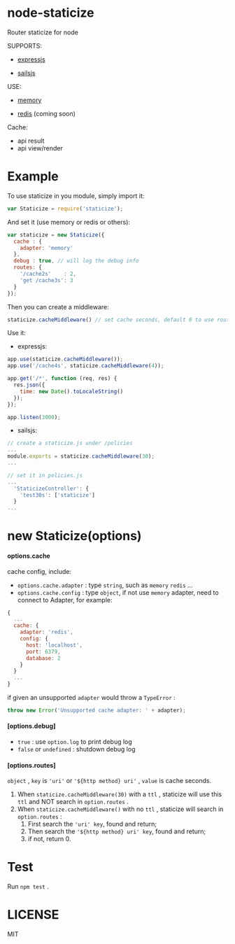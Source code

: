 # node-staticize

Router staticize for node

SUPPORTS:

- [expressjs](https://github.com/strongloop/express)


- [sailsjs](https://github.com/balderdashy/sails)

USE:

- [memory](https://github.com/ptarjan/node-cache)


- [redis](https://github.com/NodeRedis/node_redis) (coming soon)

Cache:

- api result
- api view/render

# Example

To use staticize in you module, simply import it:

``` javascript
var Staticize = require('staticize');
```

And set it (use memory or redis or others):

``` javascript
var staticize = new Staticize({
  cache : {
    adapter: 'memory'
  },
  debug : true, // will log the debug info
  routes: {
    '/cache2s'    : 2,
    'get /cache3s': 3
  }
});
```

Then you can create a middleware:

``` javascript
staticize.cacheMiddleware() // set cache seconds, default 0 to use routes config
```

Use it:

- expressjs:

``` javascript
app.use(staticize.cacheMiddleware());
app.use('/cache4s', staticize.cacheMiddleware(4));

app.get('/*', function (req, res) {
  res.json({
    time: new Date().toLocaleString()
  });
});

app.listen(3000);
```

- sailsjs:

``` javascript
// create a staticize.js under /policies
...
module.exports = staticize.cacheMiddleware(30);
...

// set it in policies.js
...
  'StaticizeController': {
    'test30s': ['staticize']
  }
...
```



# new Staticize(options)

#### options.cache

cache config, include:

- `options.cache.adapter` : type `string`, such as `memory` `redis` ...
- `options.cache.config` : type `object`, if not use `memory` adapter, need to connect to Adapter, for example:

``` javascript
{
  ...
  cache: {
    adapter: 'redis',
    config: {
      host: 'localhost',
  	  port: 6379,
      database: 2
	}
  }
  ...
}
```

if given an unsupported `adapter` would throw a `TypeError` :

``` javascript
throw new Error('Unsupported cache adapter: ' + adapter);
```



#### [options.debug]

- `true` :  use `option.log` to print debug log
- `false` or `undefined` : shutdown debug log



#### [options.routes]

`object` , `key` is `'uri'` or `'${http method} uri'` , `value` is cache seconds.

1. When `staticize.cacheMiddleware(30)` with a `ttl` , staticize will use this `ttl` and NOT search in `option.routes` .
2. When `staticize.cacheMiddleware()` with no `ttl` , staticize will search in `option.routes` :
   1. First search the `'uri' key`, found and return;
   2. Then search the `'${http method} uri' key`, found and return;
   3. if not, return 0.



# Test

Run `npm test` .



# LICENSE

MIT
